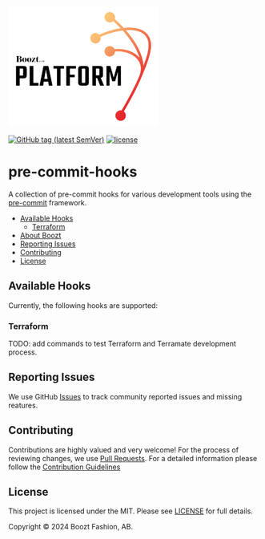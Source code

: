 [<img src=".github/platform-logo.png" width="300"/>](https://github.com/boozt-platform/pre-commit-hooks)

[![GitHub tag (latest SemVer)](https://img.shields.io/github/v/tag/boozt-platform/pre-commit-hooks.svg?label=latest&sort=semver)](https://github.com/boozt-platform/pre-commit-hooks/releases)
[![license](https://img.shields.io/badge/license-mit-brightgreen.svg)](https://opensource.org/licenses/mit)

# pre-commit-hooks

A collection of pre-commit hooks for various development tools using the [pre-commit](https://pre-commit.com/) framework.

- [Available Hooks](#available-hooks)
  - [Terraform](#terraform)
- [About Boozt](#about-boozt)
- [Reporting Issues](#reporting-issues)
- [Contributing](#contributing)
- [License](#license)

## Available Hooks

Currently, the following hooks are supported:

### Terraform

TODO: add commands to test Terraform and Terramate development process.

## Reporting Issues

We use GitHub [Issues](https://github.com/boozt-platform/pre-commit-hooks/issues) to track community reported issues and missing reatures.

## Contributing

Contributions are highly valued and very welcome! For the process of reviewing changes, we use [Pull Requests](https://github.com/boozt-platform/pre-commit-hooks/pulls). For a detailed information please follow the [Contribution Guidelines](.github/CONTRIBUTING.md)

## License

This project is licensed under the MIT. Please see [LICENSE](./LICENSE) for full details.

Copyright &copy; 2024 Boozt Fashion, AB.
